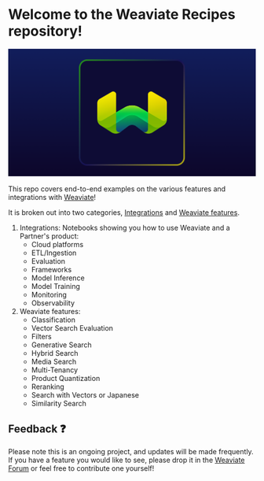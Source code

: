 # Welcome to the Weaviate Recipes repository!

![Weaviate logo](/Weaviate.png)

This repo covers end-to-end examples on the various features and integrations with [Weaviate](www.weaviate.io)!

It is broken out into two categories, [Integrations]() and [Weaviate features]().

1. Integrations: Notebooks showing you how to use Weaviate and a Partner's product:
    * Cloud platforms
    * ETL/Ingestion
    * Evaluation
    * Frameworks
    * Model Inference
    * Model Training
    * Monitoring
    * Observability
2. Weaviate features:
    * Classification
    * Vector Search Evaluation
    * Filters
    * Generative Search
    * Hybrid Search
    * Media Search
    * Multi-Tenancy
    * Product Quantization
    * Reranking
    * Search with Vectors or Japanese
    * Similarity Search 


## Feedback ❓
Please note this is an ongoing project, and updates will be made frequently. If you have a feature you would like to see, please drop it in the [Weaviate Forum](https://forum.weaviate.io/c/general/4) or feel free to contribute one yourself!
